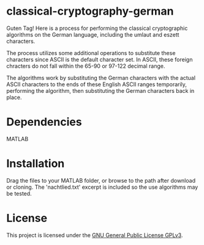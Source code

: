 # classical-cryptography-german

Guten Tag!  Here is a process for performing the classical cryptographic algorithms on the German language, including the umlaut and eszett characters.  

The process utilizes some additional operations to substitute these characters since ASCII is the default character set.  In ASCII, these foreign chracters do not fall within the 65-90 or 97-122 decimal range.  

The algorithms work by substituting the German characters with the actual ASCII characters to the ends of these English ASCII ranges temporarily, performing the algorithm, then substituting the German characters back in place.

Dependencies
===
MATLAB  

Installation
===
Drag the files to your MATLAB folder, or browse to the path after download or cloning.  The 'nachtlied.txt' excerpt is included so the use algorithms may be tested.

 
License
===

This project is licensed under the [GNU General Public License GPLv3](https://www.gnu.org/licenses/gpl-3.0.en.html).

